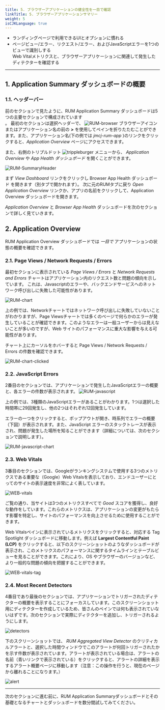 ```yaml
---
title: 5. ブラウザーアプリケーションの健全性を一目で確認
linkTitle: 5. ブラウザーアプリケーションサマリー
weight: 5
isCJKLanguage: true
---
```


* ランディングページで利用できるUIとオプションに慣れる
* ページビュー/エラー、リクエスト/エラー、およびJavaScriptエラーを1つのビューで識別しする</br>
  Web Vitalメトリクスと、ブラウザーアプリケーションに関連して発生したディテクターを確認する

---

## 1. Application Summary ダッシュボードの概要

### 1.1. ヘッダーバー

前のセクションで見たように、RUM Application Summary ダッシュボードは5つの主要セクションで構成されています</br>。
最初のセクションは選択ヘッダーで、 ![RUM-browser](../images/browser.png) ブラウザーアイコンまたはアプリケーション名の前の **>** を使用してペインを折りたたむことができます。また、アプリケーション名(下の例では *jmcj-rum-app* )のリンクをクリックすると、*Application Overview* ページにアクセスできます。

また、右側のトリプルドット ![trippleburger](../images/trippleburger.png) メニューから、 *Application Overview* や *App Health ダッシュボード* を開くことができます。

![RUM-SummaryHeader](../images/summaryHeader.png)

まず *View Dashboard* リンクをクリックし Browser App Health ダッシュボード を開きます（別タブで開かれます）。 次に元のRUMタブに戻り *Open Application Overview* リンクか、アプリの名前をクリックして、Application Overview ダッシュボードを開きます。

*Application Overview* と *Browser App Health* ダッシュボードを次のセクションで詳しく見ていきます。

## 2. Application Overview

RUM Application Overview ダッシュボードでは *一目で* アプリケーションの状態の概要を確認できます。

### 2.1. Page Views / Network Requests / Errors

最初セクションに表示されている *Page Views / Errors* と *Network Requests and Errors* チャートはアプリケーション内のリクエスト数と問題の傾向を示しています。 これは、Javascriptのエラーや、バックエンドサービスへのネットワーク呼び出しに失敗した可能性があります。

![RUM-chart](../images/Rum-chart.png)

上の例では、Networkチャートではネットワーク呼び出しに失敗していないことがわかりますが、Page Viewsチャートでは多くのページで何らかのエラーが発生していることが確認できます。このようなエラーは一般ユーザーからは見えないことが多いのですが、Web サイトのパフォーマンスに重大な影響を与える可能性があります。

チャート上にカーソルをホバーすると Page Views / Network Requests / Errors の件数を確認できます。

![RUM-chart-clicked](../images/RUM-Chart-Clicked.png)

### 2.2. JavaScript Errors

2番目のセクションでは、アプリケーションで発生したJavaScriptエラーの概要と、各エラーの件数が表示されます。
![RUM-javascript](../images/RUM-Javascripterrors.png)

上の例では、3種類のJavaScriptエラーがあることがわかります。1つは選択した時間帯に29回発生し、他の2つはそれぞれ12回発生しています。

エラーの一つをクリックすると、ポップアウトが開き、時系列でエラーの概要（下図）が表示されます。また、JavaScript エラーのスタックトレースが表示され、問題が発生した場所を知ることができます（詳細については、次のセクションで説明します）。

![RUM-javascript-chart](../images/expandedRUmJAVAscript-error.png)

### 2.3. Web Vitals

3番目のセクションでは、Googleがランキングシステムで使用する3つのメトリクスである重要な（Google）Web Vitalsを表示しており、エンドユーザーにとってのサイトの表示速度を非常によく表しています。

![WEB-vitals](../images/RUM-QuickWebVitals.png)

ご覧の通り、当サイトは3つのメトリクスすべてで *Good* スコアを獲得し、良好な動作をしています。これらのメトリクスは、アプリケーションの変更がもたらす影響を特定し、サイトのパフォーマンスを向上させるために使用することができます。

Web Vitalsペインに表示されているメトリクスをクリックすると、対応する Tag Spotlight ダッシュボードに移動します。例えば **Largest Contentful Paint (LCP)** をクリックすると、以下のスクリーンショットのようなダッシュボードが表示され、このメトリクスのパフォーマンスに関するタイムラインとテーブルビューを見ることができます。これにより、OS やブラウザーのバージョンなど、より一般的な問題の傾向を把握することができます。

![WEB-vitals-tag](../images/RUM-Tag-Spotlight.png)

### 2.4. Most Recent Detectors

4番目であり最後のセクションでは、アプリケーションでトリガーされたディテクターの概要を表示することにフォーカスしています。このスクリーンショット用にディテクターを作成しているため、皆さんのペインでは何も表示されていないはずです。次のセクションで実際にディテクターを追加し、トリガーされるようにします。

![detectors](../images/rum-detector.png)

下のスクリーンショットでは、 *RUM Aggregated View Detector* のクリティカルアラートと、選択した時間ウィンドウでこのアラートが何回トリガーされたかを示す件数が表示されています。アラートが表示されている場合は、アラートの名前（青いリンクで表示されている）をクリックすると、アラートの詳細を表示するアラート概要ページに移動します（注意：この操作を行うと、現在のページから離れることになります。）

![alert](../images/click-alert.png)

---

次のセクションに進む前に、RUM Application Summaryダッシュボードとその基礎となるチャートとダッシュボードを数分間試してみてください。
